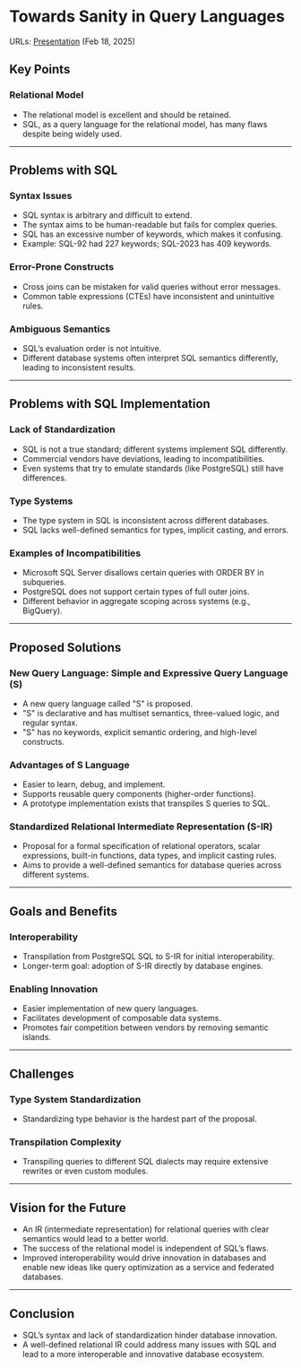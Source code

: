 # Towards Sanity in Query Languages

URLs: [Presentation](https://www.youtube.com/watch?v=TBAf5l1RmcA) (Feb 18, 2025)

## Key Points

### Relational Model
- The relational model is excellent and should be retained.
- SQL, as a query language for the relational model, has many flaws despite being widely used.

---

## Problems with SQL

### Syntax Issues
- SQL syntax is arbitrary and difficult to extend.
- The syntax aims to be human-readable but fails for complex queries.
- SQL has an excessive number of keywords, which makes it confusing.
- Example: SQL-92 had 227 keywords; SQL-2023 has 409 keywords.
  
### Error-Prone Constructs
- Cross joins can be mistaken for valid queries without error messages.
- Common table expressions (CTEs) have inconsistent and unintuitive rules.
  
### Ambiguous Semantics
- SQL’s evaluation order is not intuitive.
- Different database systems often interpret SQL semantics differently, leading to inconsistent results.

---

## Problems with SQL Implementation

### Lack of Standardization
- SQL is not a true standard; different systems implement SQL differently.
- Commercial vendors have deviations, leading to incompatibilities.
- Even systems that try to emulate standards (like PostgreSQL) still have differences.
  
### Type Systems
- The type system in SQL is inconsistent across different databases.
- SQL lacks well-defined semantics for types, implicit casting, and errors.

### Examples of Incompatibilities
- Microsoft SQL Server disallows certain queries with ORDER BY in subqueries.
- PostgreSQL does not support certain types of full outer joins.
- Different behavior in aggregate scoping across systems (e.g., BigQuery).

---

## Proposed Solutions

### New Query Language: Simple and Expressive Query Language (S)
- A new query language called "S" is proposed.
- "S" is declarative and has multiset semantics, three-valued logic, and regular syntax.
- "S" has no keywords, explicit semantic ordering, and high-level constructs.

### Advantages of S Language
- Easier to learn, debug, and implement.
- Supports reusable query components (higher-order functions).
- A prototype implementation exists that transpiles S queries to SQL.

### Standardized Relational Intermediate Representation (S-IR)
- Proposal for a formal specification of relational operators, scalar expressions, built-in functions, data types, and implicit casting rules.
- Aims to provide a well-defined semantics for database queries across different systems.

---

## Goals and Benefits

### Interoperability
- Transpilation from PostgreSQL SQL to S-IR for initial interoperability.
- Longer-term goal: adoption of S-IR directly by database engines.
  
### Enabling Innovation
- Easier implementation of new query languages.
- Facilitates development of composable data systems.
- Promotes fair competition between vendors by removing semantic islands.

---

## Challenges

### Type System Standardization
- Standardizing type behavior is the hardest part of the proposal.
  
### Transpilation Complexity
- Transpiling queries to different SQL dialects may require extensive rewrites or even custom modules.

---

## Vision for the Future

- An IR (intermediate representation) for relational queries with clear semantics would lead to a better world.
- The success of the relational model is independent of SQL’s flaws.
- Improved interoperability would drive innovation in databases and enable new ideas like query optimization as a service and federated databases.

---

## Conclusion

- SQL’s syntax and lack of standardization hinder database innovation.
- A well-defined relational IR could address many issues with SQL and lead to a more interoperable and innovative database ecosystem.